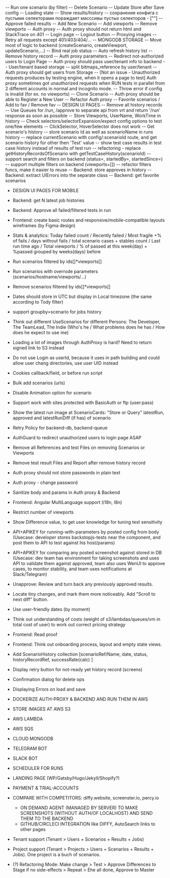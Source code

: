 -- Run one scenario (by filter)
-- Delete Scenario
-- Update Store after Save config
-- Loading state
-- Show results/history
-- сохранение конфига с пустыми селекторами пораждает масссивы пустых селекторов - [""]
-- Approve failed results
-- Add New Scenario
-- Add viewports
-- Remove viewports
-- Auth proxy
-- Auth proxy should not return html and StackTrace on 401
-- Login page
-- Logout button
-- Proxying images
-- Retry all requests except 401/403/404/...
-- MONGODB STORAGE
-- Move most of logic to backend (createScenario, createViewport, updateScenario,...)
-- Bind real job status
-- Auto refresh history list
-- Remove history record
-- Auth proxy parameters
-- Redirect not-authorized users to Login Page
-- Auth proxy should pass user/tenant info to backend
-- User/tenant based storage
-- split bitmaps_reference by user/tenant
-- Auth proxy should get users from Storage
-- [Not an issue - Unauthorized requests produces by testing engine, when it opens a page to test] Auth proxy sometimes got unauthorized requests when RUN tests in parallel from 2 different accounts in normal and incognito mode.
-- Throw error if config is invalid (for ex. no viewports)
-- Clone Scenario
-- Auth proxy should be able to Register a New User
-- Refactor Auth proxy
-- Favorite scenarios / Add to fav / Remove fav
-- DESIGN UI PAGES
-- Remove all history records
-- Use Queues for /run, /approve to separate api from vrt and return '/run' response as soon as possible
-- Store Viewports, UserName, WorkTime in history
-- Check selectors/selectorExpansion/expect config options to test one/few elements
-- ClickSelector, HoverSelector does not work
-- Get scenario's history
-- store scenario Id as well as scenarioName in runs history
-- replace currentScenario with config/:scenarioId route, and get scenario history for other then 'Test' value
-- show test case results in test case history instead of results of test run
-- refactoring - replace getHistoryRecordsOfScenario with getTestCaseHistory(scenarioId)
-- support search and filters on backend (status=, startedBy=, startedSince=)
-- support multiple filters on backend (viewports=[])
-- refactor filters funcs, make it easier to reuse
-- Backend: store approves in history
-- Backend: extract UIErrors into the separate class
-- Backend: get favorite scenarios

- DESIGN UI PAGES FOR MOBILE
- Backend: get N latest job histories

- Backend: Approve all failed/filtered tests in run
- Frontend: create basic routes and responsive/mobile-compatible layouts wireframes (by Figma design)
- Stats & analytics: Today failed count / Recently failed / Most fragile +% of fails / days without fails / total scenario cases + stables count / Last run time ago / Total viewports / % of passed at this week(day) + %passed grouped by weeks(days) before
- Run scenarios filtered by ids[]*viewports[]
- Run scenarios with overrode parameters (scenarios/hostname/viewports/...)
- Remove scenarios filtered by ids[]*viewports[]
- Dates should store in UTC but display in Local timezone (the same according to Tody filter)
- support groupby=scenario for jobs history
- Think out different UseScenarios for different Persons: The Developer, The TeamLead, The Indie (Who's he / What problems does he has / How does he expect to use me)
- Loading a lot of images through AuthProxy is hard? Need to return signed link to S3 instead
- Do not use Login as userId, because it uses in path building and could allow user chang directories, use user UID instead
- Cookies callback/field, or before run script
- Bulk add scenarios (urls)
- Disable Animation option for scenario
- Support work with sites protected with BasicAuth or ftp (user:pass)
- Show the latest run image at ScenarioCards: "Store or Query" latestRun, approved and latestRunDiff (if has) of scenario
- Retry Policy for backend-db, backend-queue
- AuthGuard to redirect unauthorized users to login page ASAP
- Remove all References and test Files on removing Scenarios or Viewports
- Remove test result Files and Report after remove history record
- Auth proxy should not store passwords in plain text
- Auth proxy - change password
- Sanitize body and params in Auth proxy & Backend
- Frontend: Angular MultiLanguage support (i18n, l8n)
- Restrict number of viewports
- Show Difference value, to get user knowledge for tuning test sensitivity 
- API+APIKEY for running-with-parameters by posted config from body (Usecase: developer stores backstopjs-tests near the component, and post them to API to test against his host/params)
- API+APIKEY for comparing any posted screenshot against stored in DB (Usecase: dev team has environment for taking screenshots and uses API to validate them against approved, team also uses WenUI to approve cases, to monitor stability, and team uses notifications at Slack/Telegram)
- Unapprove: Review and turn back any previously approved results.
- Locate tiny changes, and mark them more noticeably. Add "Scroll to next diff" button.
- Use user-friendly dates (by moment)
- Think out understanding of costs (weight of s3/lambdas/queues/vm in total cost of user) to work out correct pricing strategy
- Frontend: Read proof
- Frontend: Think out onboarding process, layout and empty state views.
- Add ScenarioHistory collection [scenarioRef/Name, date, status, historyRecordRef, successRate(calc) ]


- Display retry button for not-ready yet history record (screens)
- Confirmation dialog for delete ops
- Displaying Errors on load and save


- DOCKERIZE AUTH-PROXY & BACKEND AND RUN THEM IN AWS
- STORE IMAGES AT AWS S3
- AWS LAMBDA
- AWS SQS
- CLOUD MONGODB
- TELEGRAM BOT
- SLACK BOT
- SCHEDULER FOR RUNS
- LANDING PAGE (WP/Gatsby/Hugo/Jekyll/Shopify?)
- PAYMENT & TRIAL-ACCOUNTS
- COMPARE WITH COMPETITORS: diffy.website, screenster.io, percy.io
    - ON DEMAND AGENT (MANAGED BY SERVER) TO MAKE SCREENSHOTS (WITHOUT AUTH/OF LOCALHOST) AND SEND THEM TO THE BACKEND
    - GITHUB/CIRCLECI INTEGRATION like DIFFY, AutoSearch links to other pages
- Tenant support (Tenant > Users + Scenarios + Results + Jobs)
- Project support (Tenant > Projects > Users + Scenarios + Results + Jobs). One project is a buch of scenarios.
- (?) Refactoring Mode: Make change > Test > Approve Differences to Stage if no side-effects > Repeat > Ehe all done, Approve to Master





